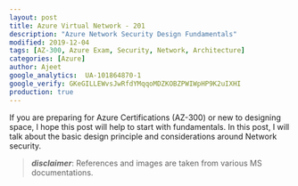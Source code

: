 ```yaml
---
layout: post
title: Azure Virtual Network - 201
description: "Azure Network Security Design Fundamentals"
modified: 2019-12-04
tags: [AZ-300, Azure Exam, Security, Network, Architecture]
categories: [Azure]
author: Ajeet
google_analytics:  UA-101864870-1
google_verify: GKeGILLEWvsJwRfdYMqqoMDZKOBZPWIWpHP9K2uIXHI
production: true
---
```



 
If you are preparing for Azure Certifications (AZ-300) or new to designing space, I hope this post will help to start with fundamentals. In this post, I will talk about the basic design principle and considerations around Network security.

<!--more-->


> ***disclaimer***: References and images are taken from various MS documentations.